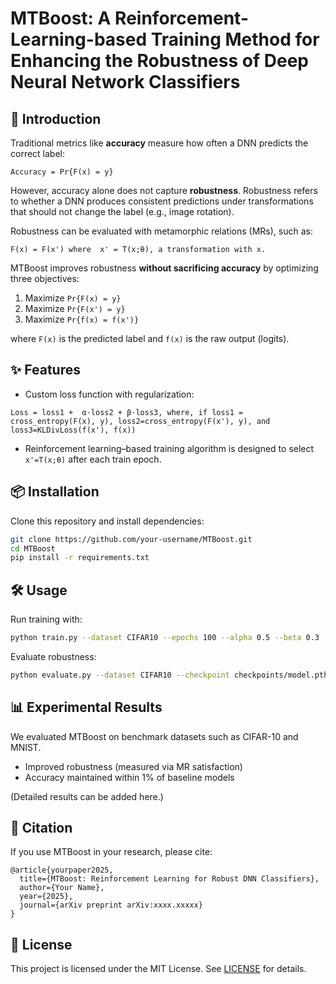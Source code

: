 # MTBoost: A Reinforcement-Learning-based Training Method for Enhancing the Robustness of Deep Neural Network Classifiers

## 🚀 Introduction
Traditional metrics like **accuracy** measure how often a DNN predicts the correct label:  

`
Accuracy = Pr{F(x) = y}
`

However, accuracy alone does not capture **robustness**. Robustness refers to whether a DNN produces consistent predictions under transformations that should not change the label (e.g., image rotation).  

Robustness can be evaluated with metamorphic relations (MRs), such as:  

``
F(x) = F(x') where  x' = T(x;θ), a transformation with x.
``


MTBoost improves robustness **without sacrificing accuracy** by optimizing three objectives:  

1. Maximize `Pr{F(x) = y}`  
2. Maximize `Pr{F(x') = y}`  
3. Maximize `Pr{f(x) = f(x')}`  

where `F(x)` is the predicted label and `f(x)` is the raw output (logits).  

## ✨ Features  

- Custom loss function with regularization:

``
Loss = loss1 +  α·loss2 + β·loss3, where, if loss1 = cross_entropy(F(x), y), loss2=cross_entropy(F(x'), y), and loss3=KLDivLoss(f(x'), f(x))
``

- Reinforcement learning–based training algorithm is designed to select `x'=T(x;θ)` after each train epoch.

## 📦 Installation  

Clone this repository and install dependencies:  

```bash
git clone https://github.com/your-username/MTBoost.git
cd MTBoost
pip install -r requirements.txt
```  

## 🛠 Usage  

Run training with:  

```bash
python train.py --dataset CIFAR10 --epochs 100 --alpha 0.5 --beta 0.3
```  

Evaluate robustness:  

```bash
python evaluate.py --dataset CIFAR10 --checkpoint checkpoints/model.pth
```  

## 📊 Experimental Results  

We evaluated MTBoost on benchmark datasets such as CIFAR-10 and MNIST.  
- Improved robustness (measured via MR satisfaction)  
- Accuracy maintained within 1% of baseline models  

(Detailed results can be added here.)  

## 📖 Citation  

If you use MTBoost in your research, please cite:  

```
@article{yourpaper2025,
  title={MTBoost: Reinforcement Learning for Robust DNN Classifiers},
  author={Your Name},
  year={2025},
  journal={arXiv preprint arXiv:xxxx.xxxxx}
}
```  

## 📜 License  

This project is licensed under the MIT License. See [LICENSE](LICENSE) for details.  
